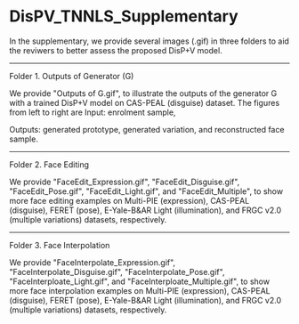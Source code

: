 # DisPV_TNNLS_Supplementary

In the supplementary, we provide several images (.gif) in three folders to aid the reviwers to better assess the proposed DisP+V model.

---------------------------------------------------------------------------------
Folder 1. Outputs of Generator (G)

We provide "Outputs of G.gif", to illustrate the outputs of the generator G with a trained DisP+V model on CAS-PEAL (disguise) dataset. The figures from left to right are 
Input: enrolment sample, 

Outputs: generated prototype, generated variation, and reconstructed face sample. 

-----------------------------------------------------------------------------------
Folder 2. Face Editing
 
We provide "FaceEdit_Expression.gif", "FaceEdit_Disguise.gif", "FaceEdit_Pose.gif", "FaceEdit_Light.gif", and "FaceEdit_Multiple", to show more face editing examples on Multi-PIE (expression), CAS-PEAL (disguise), FERET (pose), E-Yale-B&AR Light (illumination), and FRGC v2.0 (multiple variations) datasets, respectively. 

-----------------------------------------------------------------------------------
Folder 3. Face Interpolation 

We provide "FaceInterpolate_Expression.gif", "FaceInterpolate_Disguise.gif", "FaceInterpolate_Pose.gif", "FaceInterploate_Light.gif", and "FaceInterploate_Multiple.gif", to show more face interpolation examples on Multi-PIE (expression), CAS-PEAL (disguise), FERET (pose), E-Yale-B&AR Light (illumination), and FRGC v2.0 (multiple variations) datasets, respectively. 
